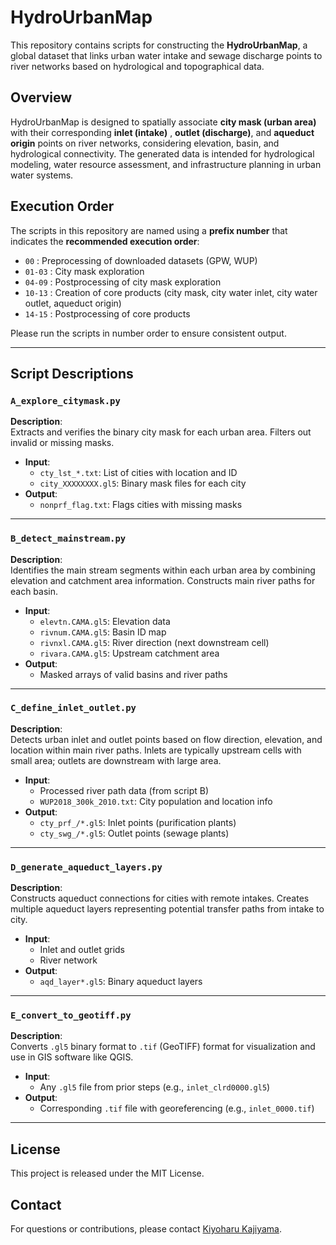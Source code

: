 # HydroUrbanMap

This repository contains scripts for constructing the **HydroUrbanMap**, a global dataset that links urban water intake and sewage discharge points to river networks based on hydrological and topographical data.

## Overview

HydroUrbanMap is designed to spatially associate **city mask (urban area)**  with their corresponding **inlet (intake)** , **outlet (discharge)**, and **aqueduct origin** points on river networks, considering elevation, basin, and hydrological connectivity. The generated data is intended for hydrological modeling, water resource assessment, and infrastructure planning in urban water systems.

## Execution Order

The scripts in this repository are named using a **prefix number** that indicates the **recommended execution order**:

- `00` : Preprocessing of downloaded datasets (GPW, WUP)
- `01-03` : City mask exploration
- `04-09` : Postprocessing of city mask exploration
- `10-13` : Creation of core products (city mask, city water inlet, city water outlet, aqueduct origin)
- `14-15` : Postprocessing of core products

Please run the scripts in number order to ensure consistent output.

---

## Script Descriptions

### `A_explore_citymask.py`

**Description**:  
Extracts and verifies the binary city mask for each urban area. Filters out invalid or missing masks.

- **Input**:
  - `cty_lst_*.txt`: List of cities with location and ID
  - `city_XXXXXXXX.gl5`: Binary mask files for each city
- **Output**:
  - `nonprf_flag.txt`: Flags cities with missing masks

---

### `B_detect_mainstream.py`

**Description**:  
Identifies the main stream segments within each urban area by combining elevation and catchment area information. Constructs main river paths for each basin.

- **Input**:
  - `elevtn.CAMA.gl5`: Elevation data
  - `rivnum.CAMA.gl5`: Basin ID map
  - `rivnxl.CAMA.gl5`: River direction (next downstream cell)
  - `rivara.CAMA.gl5`: Upstream catchment area
- **Output**:
  - Masked arrays of valid basins and river paths

---

### `C_define_inlet_outlet.py`

**Description**:  
Detects urban inlet and outlet points based on flow direction, elevation, and location within main river paths. Inlets are typically upstream cells with small area; outlets are downstream with large area.

- **Input**:
  - Processed river path data (from script B)
  - `WUP2018_300k_2010.txt`: City population and location info
- **Output**:
  - `cty_prf_/*.gl5`: Inlet points (purification plants)
  - `cty_swg_/*.gl5`: Outlet points (sewage plants)

---

### `D_generate_aqueduct_layers.py`

**Description**:  
Constructs aqueduct connections for cities with remote intakes. Creates multiple aqueduct layers representing potential transfer paths from intake to city.

- **Input**:
  - Inlet and outlet grids
  - River network
- **Output**:
  - `aqd_layer*.gl5`: Binary aqueduct layers

---

### `E_convert_to_geotiff.py`

**Description**:  
Converts `.gl5` binary format to `.tif` (GeoTIFF) format for visualization and use in GIS software like QGIS.

- **Input**:
  - Any `.gl5` file from prior steps (e.g., `inlet_clrd0000.gl5`)
- **Output**:
  - Corresponding `.tif` file with georeferencing (e.g., `inlet_0000.tif`)

---

## License

This project is released under the MIT License.

## Contact

For questions or contributions, please contact [Kiyoharu Kajiyama](https://github.com/kiyoharu-KAJIYAMA).

